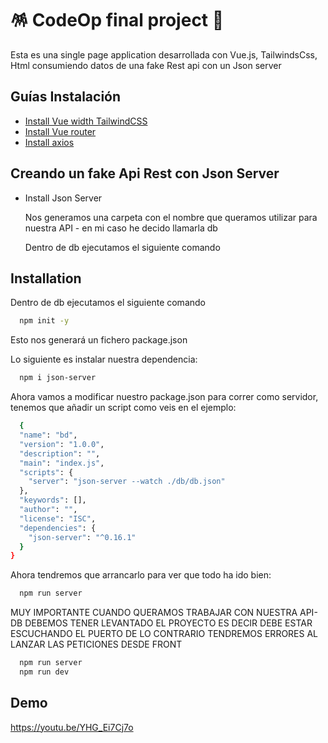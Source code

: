 
# 🪅 CodeOp final project 🎉

Esta es una single page application desarrollada con Vue.js, TailwindsCss, Html consumiendo datos de una fake Rest api con un Json server 


## Guías Instalación 

 - [Install Vue width TailwindCSS](https://tailwindcss.com/docs/guides/vite)
 - [Install Vue router](https://router.vuejs.org/installation.html)
 - [Install axios](https://www.npmjs.com/package/vue-axios)
 
 

## Creando un fake Api Rest con Json Server

- Install Json Server

    Nos generamos una carpeta con el nombre que queramos utilizar para nuestra API - en mi caso he decido llamarla db

    Dentro de db ejecutamos el siguiente comando

    




## Installation

Dentro de db ejecutamos el siguiente comando

```bash
  npm init -y
```
    
Esto nos generará un fichero package.json

Lo siguiente es instalar nuestra dependencia:

```bash
  npm i json-server
```

Ahora vamos a modificar nuestro package.json para correr como servidor, tenemos que añadir un script como veis en el ejemplo:

```bash
  {
  "name": "bd",
  "version": "1.0.0",
  "description": "",
  "main": "index.js",
  "scripts": {
    "server": "json-server --watch ./db/db.json"
  },
  "keywords": [],
  "author": "",
  "license": "ISC",
  "dependencies": {
    "json-server": "^0.16.1"
  }
}
```

Ahora tendremos que arrancarlo para ver que todo ha ido bien:

```bash
  npm run server
```

MUY IMPORTANTE CUANDO QUERAMOS TRABAJAR CON NUESTRA API-DB DEBEMOS TENER LEVANTADO EL PROYECTO ES DECIR DEBE ESTAR ESCUCHANDO EL PUERTO DE LO CONTRARIO TENDREMOS ERRORES AL LANZAR LAS PETICIONES DESDE FRONT

```bash
  npm run server
  npm run dev
```
## Demo

https://youtu.be/YHG_Ei7Cj7o

